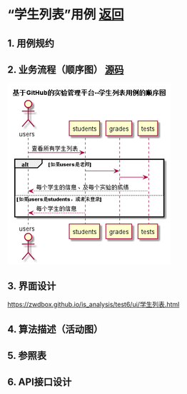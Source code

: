 ﻿<!-- markdownlint-disable MD033-->
<!-- 禁止MD033类型的警告 https://www.npmjs.com/package/markdownlint -->

# “学生列表”用例 [返回](./README.md)
## 1. 用例规约

## 2. 业务流程（顺序图） [源码](../../../test6/src/sequence学生列表.puml)
![sequence1](./sequence学生列表.png) 

## 3. 界面设计
https://zwdbox.github.io/is_analysis/test6/ui/学生列表.html

## 4. 算法描述（活动图）

## 5. 参照表

## 6. API接口设计